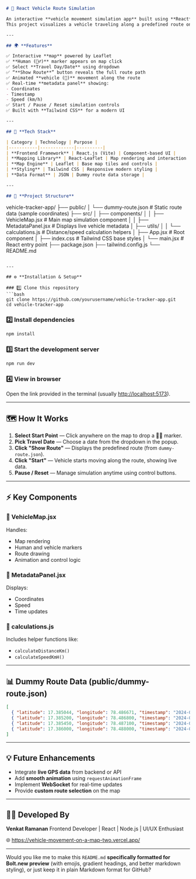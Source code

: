 



```markdown
# 🚗 React Vehicle Route Simulation

An interactive **vehicle movement simulation app** built using **React**, **Vite**, **Tailwind CSS**, and **React-Leaflet**.  
This project visualizes a vehicle traveling along a predefined route on a map, with user-controlled options to select travel date, show route, and start/pause the simulation.

---

## 🌍 **Features**

✅ Interactive **map** powered by Leaflet  
✅ **Human (🧍‍♂️)** marker appears on map click  
✅ Select **Travel Day/Date** using dropdown  
✅ “**Show Route**” button reveals the full route path  
✅ Animated **vehicle (🚗)** movement along the route  
✅ Real-time **metadata panel** showing:
- Coordinates  
- Timestamp  
- Speed (km/h)  
✅ Start / Pause / Reset simulation controls  
✅ Built with **Tailwind CSS** for a modern UI  

---

## 🧱 **Tech Stack**

| Category | Technology | Purpose |
|-----------|-------------|----------|
| **Frontend Framework** | React.js (Vite) | Component-based UI |
| **Mapping Library** | React-Leaflet | Map rendering and interaction |
| **Map Engine** | Leaflet | Base map tiles and controls |
| **Styling** | Tailwind CSS | Responsive modern styling |
| **Data Format** | JSON | Dummy route data storage |

---

## 📁 **Project Structure**

```

vehicle-tracker-app/
├── public/
│   └── dummy-route.json        # Static route data (sample coordinates)
├── src/
│   ├── components/
│   │   ├── VehicleMap.jsx      # Main map simulation component
│   │   ├── MetadataPanel.jsx   # Displays live vehicle metadata
│   ├── utils/
│   │   └── calculations.js     # Distance/speed calculation helpers
│   ├── App.jsx                 # Root component
│   ├── index.css               # Tailwind CSS base styles
│   └── main.jsx                # React entry point
├── package.json
├── tailwind.config.js
└── README.md

````

---

## ⚙️ **Installation & Setup**

### 1️⃣ Clone this repository
```bash
git clone https://github.com/yourusername/vehicle-tracker-app.git
cd vehicle-tracker-app
````

### 2️⃣ Install dependencies

```bash
npm install
```

### 3️⃣ Start the development server

```bash
npm run dev
```

### 4️⃣ View in browser

Open the link provided in the terminal (usually [http://localhost:5173](http://localhost:5173)).

---

## 🗺️ **How It Works**

1. **Select Start Point** — Click anywhere on the map to drop a 🧍‍♂️ marker.
2. **Pick Travel Date** — Choose a date from the dropdown in the popup.
3. **Click "Show Route"** — Displays the predefined route (from `dummy-route.json`).
4. **Click "Start"** — Vehicle starts moving along the route, showing live data.
5. **Pause / Reset** — Manage simulation anytime using control buttons.

---

## ⚡ **Key Components**

### 🔹 VehicleMap.jsx

Handles:

* Map rendering
* Human and vehicle markers
* Route drawing
* Animation and control logic

### 🔹 MetadataPanel.jsx

Displays:

* Coordinates
* Speed
* Time updates

### 🔹 calculations.js

Includes helper functions like:

* `calculateDistanceKm()`
* `calculateSpeedKmH()`

---

## 📊 **Dummy Route Data (public/dummy-route.json)**

```json
[
  { "latitude": 17.385044, "longitude": 78.486671, "timestamp": "2024-07-20T10:00:00Z" },
  { "latitude": 17.385200, "longitude": 78.486800, "timestamp": "2024-07-20T10:00:10Z" },
  { "latitude": 17.385450, "longitude": 78.487100, "timestamp": "2024-07-20T10:00:20Z" },
  { "latitude": 17.386000, "longitude": 78.488000, "timestamp": "2024-07-20T10:01:00Z" }
]
```

---

## 💡 **Future Enhancements**

* Integrate **live GPS data** from backend or API
* Add **smooth animation** using `requestAnimationFrame`
* Implement **WebSocket** for real-time updates
* Provide **custom route selection** on the map

---

## 🧑‍💻 **Developed By**

**Venkat Ramanan**
Frontend Developer | React | Node.js | UI/UX Enthusiast

🌐 https://vehicle-movement-on-a-map-two.vercel.app/

---



Would you like me to make this `README.md` **specifically formatted for Bolt.new preview** (with emojis, gradient headings, and better markdown styling), or just keep it in plain Markdown format for GitHub?
```
